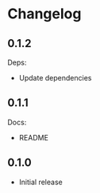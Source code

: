 # Changelog

## 0.1.2

Deps:

* Update dependencies

## 0.1.1

Docs:

* README

## 0.1.0

* Initial release

